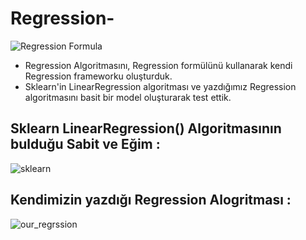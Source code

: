 # Regression-

![Regression Formula](https://miro.medium.com/max/960/1*jt-pyQQ7bgL2lyganse0nQ.png)

- Regression Algoritmasını, Regression formülünü kullanarak kendi Regression frameworku oluşturduk.
- Sklearn'in LinearRegression algoritması ve yazdığımız Regression algoritmasını basit bir model oluşturarak test ettik. 

## Sklearn LinearRegression() Algoritmasının bulduğu **Sabit** ve **Eğim** :

![sklearn](https://user-images.githubusercontent.com/62722522/138573714-77ef5d27-fc08-4335-95f6-cbf7c50ab975.png)

## Kendimizin yazdığı Regression Alogritması :

![our_regrssion](https://user-images.githubusercontent.com/62722522/138573743-cfc0b835-fe6e-4e38-9a7e-0128b8e6bca4.png)
